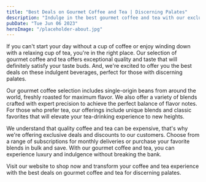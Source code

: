 ```yaml
---
title: "Best Deals on Gourmet Coffee and Tea | Discerning Palates"
description: "Indulge in the best gourmet coffee and tea with our exclusive deals. Discover the perfect blends for your discerning palate. Shop now and elevate your coffee and tea experience."
pubDate: "Tue Jun 06 2023"
heroImage: "/placeholder-about.jpg"
---
```


If you can&#39;t start your day without a cup of coffee or enjoy winding down with a relaxing cup of tea, you&#39;re in the right place. Our selection of gourmet coffee and tea offers exceptional quality and taste that will definitely satisfy your taste buds. And, we&#39;re excited to offer you the best deals on these indulgent beverages, perfect for those with discerning palates.

Our gourmet coffee selection includes single-origin beans from around the world, freshly roasted for maximum flavor. We also offer a variety of blends crafted with expert precision to achieve the perfect balance of flavor notes. For those who prefer tea, our offerings include unique blends and classic favorites that will elevate your tea-drinking experience to new heights.

We understand that quality coffee and tea can be expensive, that&#39;s why we&#39;re offering exclusive deals and discounts to our customers. Choose from a range of subscriptions for monthly deliveries or purchase your favorite blends in bulk and save. With our gourmet coffee and tea, you can experience luxury and indulgence without breaking the bank. 

Visit our website to shop now and transform your coffee and tea experience with the best deals on gourmet coffee and tea for discerning palates.
